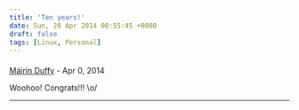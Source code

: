 ```yaml
---
title: 'Ten years!'
date: Sun, 20 Apr 2014 00:55:45 +0000
draft: false
tags: [Linux, Personal]
---
```



#### 
[Máirín Duffy](http://blog.linuxgrrl.com "mairin@linuxgrrl.com") - <time datetime="2014-04-20 21:50:15">Apr 0, 2014</time>

Woohoo! Congrats!!! \\o/
<hr />

